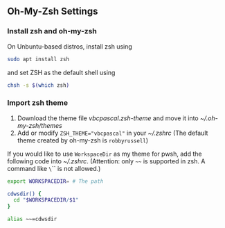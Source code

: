 ## Oh-My-Zsh Settings

### Install zsh and oh-my-zsh

On Unbuntu-based distros, install zsh using
``` sh
sudo apt install zsh
```
and set ZSH as the default shell using
``` sh
chsh -s $(which zsh)
```

### Import zsh theme

1. Download the theme file *vbcpascal.zsh-theme* and move it into *~/.oh-my-zsh/themes*
2. Add or modify `ZSH_THEME="vbcpascal"` in your *~/.zshrc* (The default theme created by oh-my-zsh is `robbyrussell`)

If you would like to use `WorkspaceDir` as my theme for pwsh, add the following code into *~/.zshrc*. (Attention: only `~~` is supported in zsh. A command like `\`\`` is not allowed.)

``` sh
export WORKSPACEDIR= # The path

cdwsdir() {
  cd "$WORKSPACEDIR/$1"
}

alias ~~=cdwsdir
```

